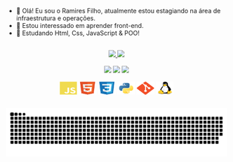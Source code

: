 - 👋 Olá! Eu sou o Ramires Filho, atualmente estou estagiando na área de infraestrutura e operações.
- 👀 Estou interessado em aprender front-end.
- 🌱 Estudando Html, Css, JavaScript & POO!
<br>

<div align="center">
  <a href="https://github.com/RamiresFilho">
  <img height="150em" src="https://github-readme-stats.vercel.app/api?username=RamiresFilho&show_icons=true&theme=dracula&include_all_commits=true&count_private=true"/>
  <img height="150em" src="https://github-readme-stats.vercel.app/api/top-langs/?username=RamiresFilho&layout=compact&langs_count=7&theme=dracula"/>
</div><br>
  
<div align="center"> 
   <a href="https://www.linkedin.com/in/ramires-filho-37a51b1b6/" target="_blank"><img src="https://img.shields.io/badge/-LinkedIn-%230077B5?style=for-the-badge&logo=linkedin&logoColor=white" target="_blank"></a> 
   <a href="https://www.instagram.com/ramiresfilho_/" target="_blank"><img src="https://img.shields.io/badge/-Instagram-%23E4405F?style=for-the-badge&logo=instagram&logoColor=white" target="_blank"></a>
  <a href="mailto:ramiresf.tech@gmail.com"><img src="https://img.shields.io/badge/-Gmail-%23333?style=for-the-badge&logo=gmail&logoColor=white" target="_blank"></a>
</div>
  
<div align="center" valign="top"><br>
  <img align="center" alt="Js" height="30" width="40" src="https://raw.githubusercontent.com/devicons/devicon/master/icons/javascript/javascript-plain.svg">
  <img align="center" alt="HTML" height="30" width="40" src="https://raw.githubusercontent.com/devicons/devicon/master/icons/html5/html5-original.svg">
  <img align="center" alt="CSS" height="30" width="40" src="https://raw.githubusercontent.com/devicons/devicon/master/icons/css3/css3-original.svg">
  <img align="center" alt="Python" height="30" width="40" src="https://raw.githubusercontent.com/devicons/devicon/master/icons/python/python-original.svg">
  <img align="center" alt="git" height="30" width="40" src="https://raw.githubusercontent.com/devicons/devicon/master/icons/git/git-original.svg">
  <img align="center" alt="linux" height="30" width="40" src="https://raw.githubusercontent.com/devicons/devicon/master/icons/linux/linux-original.svg">
</div>

<br>
 
  ![snake gif](https://github.com/RamiresFilho/RamiresFilho/blob/output/github-contribution-grid-snake.svg)

</div>
